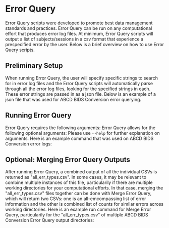 # Error Query

Error Query scripts were developed to promote best data management standards and practices. Error Query can be run on any computational effort that produces error log files. At minimum, Error Query scripts will output a list of subjects/sessions in a csv format that experience a prespecified error by the user. Below is a brief overview on how to use Error Query scripts.

## Preliminary Setup

When running Error Query, the user will specify specific strings to search for in error log files and the Error Query scripts will automatically parse through all the error log files, looking for the specified strings in each. These error strings are passed in as a json file. Below is an example of a json file that was used for ABCD BIDS Conversion error querying. 

[//]: # (TODO: add in example json code here when MSI is back up)

## Running Error Query

Error Query requires the following arguments: 
Error Query allows for the following optional arguments:
Please use `--help` for further explanation on arguments.
Here is an example command that was used on ABCD BIDS Conversion error logs:

[//]: # (TODO: add in example run command here when MSI is back up)

## Optional: Merging Error Query Outputs

After running Error Query, a combined output of all the individual CSVs is returned as "all_err_types.csv". In some cases, it may be relevant to combine multiple instances of this file, particularily if there are multiple working directories for your computational efforts. In that case, merging the "all_err_types.csv" files together can be done with Merge Error Query, which will return two CSVs: one is an all-emcompassing list of error information and the other is combined list of counts for similar errors across working directories. Here is an example run command for Merge Error Query, particularily for the "all_err_types.csv" of multiple ABCD BIDS Conversion Error Query output directories:

[//]: # (TODO: add in example run command here when MSI is back up, and script is finished)
